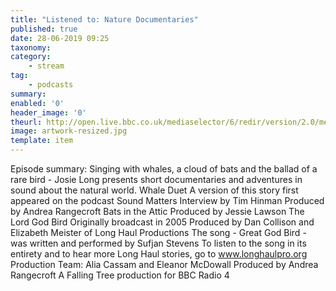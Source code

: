 ```yaml
---
title: "Listened to: Nature Documentaries"
published: true
date: 28-06-2019 09:25
taxonomy:
category:
	- stream
tag:
	- podcasts
summary:
enabled: '0'
header_image: '0'
theurl: http://open.live.bbc.co.uk/mediaselector/6/redir/version/2.0/mediaset/audio-nondrm-download/proto/http/vpid/p07dg525.mp3
image: artwork-resized.jpg
template: item
---
```

 
Episode summary: Singing with whales, a cloud of bats and the ballad of a rare bird - Josie Long presents short documentaries and adventures in sound about the natural world. Whale Duet A version of this story first appeared on the podcast Sound Matters Interview by Tim Hinman Produced by Andrea Rangecroft Bats in the Attic Produced by Jessie Lawson The Lord God Bird Originally broadcast in 2005 Produced by Dan Collison and Elizabeth Meister of Long Haul Productions The song - Great God Bird - was written and performed by Sufjan Stevens To listen to the song in its entirety and to hear more Long Haul stories, go to www.longhaulpro.org Production Team: Alia Cassam and Eleanor McDowall Produced by Andrea Rangecroft A Falling Tree production for BBC Radio 4
